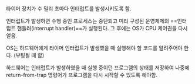 타이머 장치가 수 밀리 초마다 인터럽트를 발생시키도록 함.

인터럽트가 발생하면 수행 중인 프로세스는 중단되고 미리 구성된 운영체제의 ==인터럽트 핸들러(interrupt handler)==가 실행된다.
그 후에는 OS가 CPU 제어권을 다시 얻음.

OS는 하드웨어에게 타이머 인터럽트가 발생했을 때 실행해야 할 코드를 알려주어야 한다.
(부팅될 때 함)

하드웨어는 인터럽트가 발생하였을 때 실행 중이던 프로그램의 상태를 저장하여 나중에 return-from-trap 명령어가 프로그램을 다시 시작할 수 있도록 해야함.